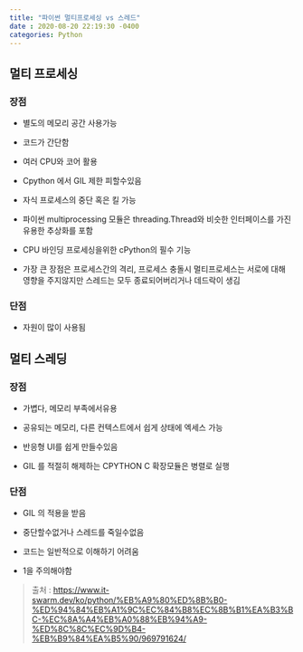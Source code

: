 ```yaml
---
title: "파이썬 멀티프로세싱 vs 스레드"
date : 2020-08-20 22:19:30 -0400
categories: Python
---
```





## 멀티 프로세싱 

### 장점

- 별도의 메모리 공간 사용가능

- 코드가 간단함

- 여러 CPU와 코어 활용

- Cpython 에서 GIL 제한 피할수있음

- 자식 프로세스의 중단 혹은 킬 가능

- 파이썬 multiprocessing 모듈은 threading.Thread와 비슷한 인터페이스를 가진 유용한 추상화를 포함

- CPU 바인딩 프로세싱을위한 cPython의 필수 기능

- 가장 큰 장점은 프로세스간의 격리, 프로세스 충돌시 멀티프로세스는 서로에 대해 영향을 주지않지만 스레드는 모두 종료되어버리거나 데드락이 생김

### 단점

- 자원이 많이 사용됨


## 멀티 스레딩

### 장점

- 가볍다, 메모리 부족에서유용

- 공유되는 메모리, 다른 컨텍스트에서 쉽게 상태에 엑세스 가능

- 반응형 UI를 쉽게 만들수있음

- GIL 를 적절히 해제하는 CPYTHON C 확장모듈은 병렬로 실행

### 단점

- GIL 의 적용을 받음

- 중단할수없거나 스레드를 죽일수없음

- 코드는 일반적으로 이해하기 어려움

- 1을 주의해야함


> 출처 : https://www.it-swarm.dev/ko/python/%EB%A9%80%ED%8B%B0-%ED%94%84%EB%A1%9C%EC%84%B8%EC%8B%B1%EA%B3%BC-%EC%8A%A4%EB%A0%88%EB%94%A9-%ED%8C%8C%EC%9D%B4-%EB%B9%84%EA%B5%90/969791624/
